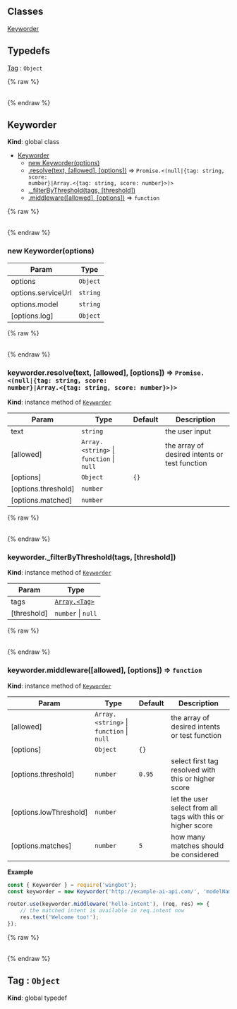 ## Classes

<dl>
<dt><a href="#Keyworder">Keyworder</a></dt>
<dd></dd>
</dl>

## Typedefs

<dl>
<dt><a href="#Tag">Tag</a> : <code>Object</code></dt>
<dd></dd>
</dl>

{% raw %}<div id="Keyworder">&nbsp;</div>{% endraw %}

## Keyworder
**Kind**: global class

* [Keyworder](#Keyworder)
    * [new Keyworder(options)](#new_Keyworder_new)
    * [.resolve(text, [allowed], [options])](#Keyworder_resolve) ⇒ <code>Promise.&lt;(null\|{tag: string, score: number}\|Array.&lt;{tag: string, score: number}&gt;)&gt;</code>
    * [._filterByThreshold(tags, [threshold])](#Keyworder__filterByThreshold)
    * [.middleware([allowed], [options])](#Keyworder_middleware) ⇒ <code>function</code>

{% raw %}<div id="new_Keyworder_new">&nbsp;</div>{% endraw %}

### new Keyworder(options)

| Param | Type |
| --- | --- |
| options | <code>Object</code> |
| options.serviceUrl | <code>string</code> |
| options.model | <code>string</code> |
| [options.log] | <code>Object</code> |

{% raw %}<div id="Keyworder_resolve">&nbsp;</div>{% endraw %}

### keyworder.resolve(text, [allowed], [options]) ⇒ <code>Promise.&lt;(null\|{tag: string, score: number}\|Array.&lt;{tag: string, score: number}&gt;)&gt;</code>
**Kind**: instance method of <code>[Keyworder](#Keyworder)</code>

| Param | Type | Default | Description |
| --- | --- | --- | --- |
| text | <code>string</code> |  | the user input |
| [allowed] | <code>Array.&lt;string&gt;</code> &#124; <code>function</code> &#124; <code>null</code> |  | the array of desired intents or test function |
| [options] | <code>Object</code> | <code>{}</code> |  |
| [options.threshold] | <code>number</code> |  |  |
| [options.matched] | <code>number</code> |  |  |

{% raw %}<div id="Keyworder__filterByThreshold">&nbsp;</div>{% endraw %}

### keyworder._filterByThreshold(tags, [threshold])
**Kind**: instance method of <code>[Keyworder](#Keyworder)</code>

| Param | Type |
| --- | --- |
| tags | <code>[Array.&lt;Tag&gt;](#Tag)</code> |
| [threshold] | <code>number</code> &#124; <code>null</code> |

{% raw %}<div id="Keyworder_middleware">&nbsp;</div>{% endraw %}

### keyworder.middleware([allowed], [options]) ⇒ <code>function</code>
**Kind**: instance method of <code>[Keyworder](#Keyworder)</code>

| Param | Type | Default | Description |
| --- | --- | --- | --- |
| [allowed] | <code>Array.&lt;string&gt;</code> &#124; <code>function</code> &#124; <code>null</code> |  | the array of desired intents or test function |
| [options] | <code>Object</code> | <code>{}</code> |  |
| [options.threshold] | <code>number</code> | <code>0.95</code> | select first tag resolved                                            with this or higher score |
| [options.lowThreshold] | <code>number</code> |  | let the user select from all tags                                          with this or higher score |
| [options.matches] | <code>number</code> | <code>5</code> | how many matches should be considered |

**Example**
```javascript
const { Keyworder } = require('wingbot');
const keyworder = new Keyworder('http://example-ai-api.com/', 'modelName');

router.use(keyworder.middleware('hello-intent'), (req, res) => {
    // the matched intent is available in req.intent now
    res.text('Welcome too!');
});
```
{% raw %}<div id="Tag">&nbsp;</div>{% endraw %}

## Tag : <code>Object</code>
**Kind**: global typedef
